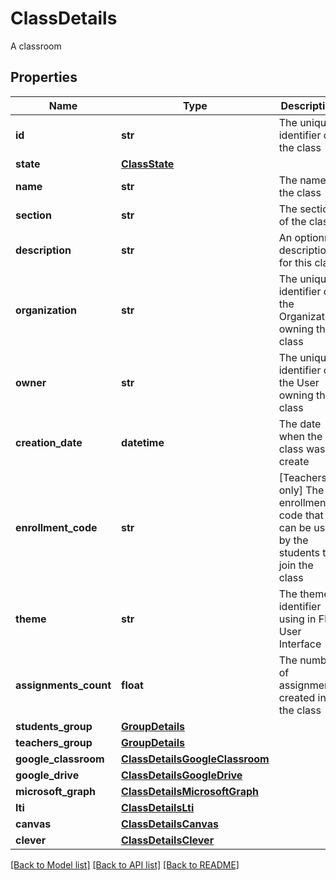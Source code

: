 # ClassDetails

A classroom
## Properties
Name | Type | Description | Notes
------------ | ------------- | ------------- | -------------
**id** | **str** | The unique identifier of the class | [optional] 
**state** | [**ClassState**](ClassState.md) |  | [optional] 
**name** | **str** | The name of the class | [optional] 
**section** | **str** | The section of the class | [optional] 
**description** | **str** | An optionnal description for this class | [optional] 
**organization** | **str** | The unique identifier of the Organization owning this class | [optional] 
**owner** | **str** | The unique identifier of the User owning this class | [optional] 
**creation_date** | **datetime** | The date when the class was create | [optional] 
**enrollment_code** | **str** | [Teachers only] The enrollment code that can be used by the students to join the class  | [optional] 
**theme** | **str** | The theme identifier using in Flat User Interface | [optional] 
**assignments_count** | **float** | The number of assignments created in the class | [optional] 
**students_group** | [**GroupDetails**](GroupDetails.md) |  | [optional] 
**teachers_group** | [**GroupDetails**](GroupDetails.md) |  | [optional] 
**google_classroom** | [**ClassDetailsGoogleClassroom**](ClassDetailsGoogleClassroom.md) |  | [optional] 
**google_drive** | [**ClassDetailsGoogleDrive**](ClassDetailsGoogleDrive.md) |  | [optional] 
**microsoft_graph** | [**ClassDetailsMicrosoftGraph**](ClassDetailsMicrosoftGraph.md) |  | [optional] 
**lti** | [**ClassDetailsLti**](ClassDetailsLti.md) |  | [optional] 
**canvas** | [**ClassDetailsCanvas**](ClassDetailsCanvas.md) |  | [optional] 
**clever** | [**ClassDetailsClever**](ClassDetailsClever.md) |  | [optional] 

[[Back to Model list]](../README.md#documentation-for-models) [[Back to API list]](../README.md#documentation-for-api-endpoints) [[Back to README]](../README.md)


